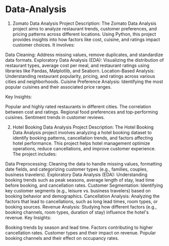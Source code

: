 # Data-Analysis


1. Zomato Data Analysis Project
Description: The Zomato Data Analysis project aims to analyze restaurant trends, customer preferences, and pricing patterns across different locations. Using Python, this project provides insights into how factors like cost, cuisine, and ratings impact customer choices. It involves:

Data Cleaning: Address missing values, remove duplicates, and standardize data formats.
Exploratory Data Analysis (EDA): Visualizing the distribution of restaurant types, average cost per meal, and restaurant ratings using libraries like Pandas, Matplotlib, and Seaborn.
Location-Based Analysis: Understanding restaurant popularity, pricing, and ratings across various cities and neighborhoods.
Cuisine Preference Analysis: Identifying the most popular cuisines and their associated price ranges.

Key Insights:

Popular and highly rated restaurants in different cities.
The correlation between cost and ratings.
Regional food preferences and top-performing cuisines.
Sentiment trends in customer reviews.



2. Hotel Booking Data Analysis
Project Description: The Hotel Booking Data Analysis project involves analyzing a hotel booking dataset to identify booking patterns, cancellation trends, and factors affecting hotel performance. This project helps hotel management optimize operations, reduce cancellations, and improve customer experience. The project includes:

Data Preprocessing: Cleaning the data to handle missing values, formatting date fields, and categorizing customer types (e.g., families, couples, business travelers).
Exploratory Data Analysis (EDA): Understanding booking trends such as peak seasons, average length of stay, lead time before booking, and cancellation rates.
Customer Segmentation: Identifying key customer segments (e.g., leisure vs. business travelers) based on booking behavior and demographics.
Cancellation Analysis: Analyzing the factors that lead to cancellations, such as long lead times, room types, or booking sources.
Revenue Analysis: Studying how different factors (e.g., booking channels, room types, duration of stay) influence the hotel's revenue.
Key Insights:

Booking trends by season and lead time.
Factors contributing to higher cancellation rates.
Customer types and their impact on revenue.
Popular booking channels and their effect on occupancy rates.


